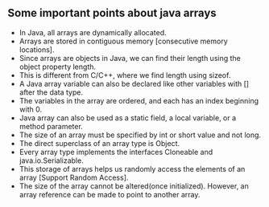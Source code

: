 ## Some important points about java arrays

*   In Java, all arrays are dynamically allocated.
*   Arrays are stored in contiguous memory [consecutive memory locations].
*   Since arrays are objects in Java, we can find their length using the object property length. 
*   This is different from C/C++, where we find length using sizeof.
*   A Java array variable can also be declared like other variables with [] after the data type.
*   The variables in the array are ordered, and each has an index beginning with 0.
*   Java array can also be used as a static field, a local variable, or a method parameter.
*   The size of an array must be specified by int or short value and not long.
*   The direct superclass of an array type is Object.
*   Every array type implements the interfaces Cloneable and java.io.Serializable. 
*   This storage of arrays helps us randomly access the elements of an array [Support Random Access].
*   The size of the array cannot be altered(once initialized).  However, an array reference can be made to point to another array.